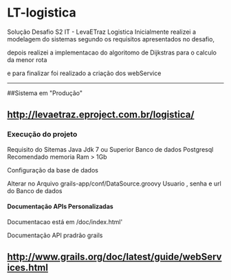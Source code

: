 # LT-logistica
Solução Desafio S2 IT - LevaETraz Logistica 
Inicialmente realizei a modelagem do sistemas segundo os requisitos apresentados no desafio,

depois realizei a implementacao do algoritomo de Dijkstras para o calculo da menor rota 

e para finalizar foi realizado a criação dos webService

---
##Sistema em "Produção"
 
 http://levaetraz.eproject.com.br/logistica/
----

### Execução do projeto
Requisito do Sitemas
  Java Jdk 7 ou Superior
  Banco de dados Postgresql
  Recomendado memoria Ram > 1Gb

 Configuração da base de dados 

Alterar no Arquivo grails-app/conf/DataSource.groovy Usuario , senha e  url do Banco de dados

#### Documentação APIs Personalizadas 
 Documentacao está em /doc/index.html'
 
Documentação API pradrão grails 

  http://www.grails.org/doc/latest/guide/webServices.html 
----


